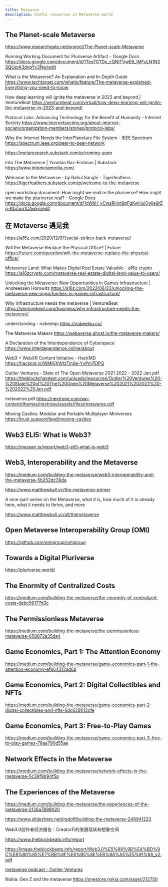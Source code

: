 ```yaml
---
title: Resource
description: Useful resources in Metaverse world
---
```

## The Planet-scale Metaverse

https://www.researchgate.net/project/The-Planet-scale-Metaverse



Running Working Document for Pluriverse Artifact - Google Docs
https://docs.google.com/document/d/1Tes7GTDx_cQNlTVwE6_jMFuLN1N3SQUzrA3dypYv3Nw/edit

What is the Metaverse? An Explanation and In-Depth Guide
https://www.techtarget.com/whatis/feature/The-metaverse-explained-Everything-you-need-to-know

How deep learning will ignite the metaverse in 2023 and beyond | VentureBeat
https://venturebeat.com/virtual/how-deep-learning-will-ignite-the-metaverse-in-2023-and-beyond/

Protocol Labs: Advancing Technology for the Benefit of Humanity - Internet Society
https://www.internetsociety.org/about-internet-society/organization-members/stories/protocol-labs/

Why the Internet Needs the InterPlanetary File System - IEEE Spectrum
https://spectrum.ieee.org/peer-to-peer-network

https://metaresearch.substack.com/p/coming-soon

Into The Metaverse | Yonatan Raz-Fridman | Substack
https://www.intometamedia.com/



Welcome to the Metaverse - by Rahul Sanghi - Tigerfeathers
https://tigerfeathers.substack.com/p/welcome-to-the-metaverse



open workshop document: How might we realize the pluriverse? How might we make the pluriverse real? - Google Docs
https://docs.google.com/document/d/1cWbH_yCwsRHyt9pFgKwHujOylje9rZq-KbZwa1CAwEo/edit



## 在 Metaverse 遇见我
https://a16z.com/2020/12/07/social-strikes-back-metaverse/



Will the Metaverse Replace the Physical Office? | Future
https://future.com/question/will-the-metaverse-replace-the-physical-office/



Metaverse Land: What Makes Digital Real Estate Valuable - a16z crypto
https://a16zcrypto.com/metaverse-real-estate-digital-land-value-to-users/

Unlocking the Metaverse: New Opportunities in Games Infrastructure | Andreessen Horowitz
https://a16z.com/2022/06/23/unlocking-the-metaverse-new-opportunities-in-games-infrastructure/



Why infrastructure needs the metaverse | VentureBeat
https://venturebeat.com/business/why-infrastructure-needs-the-metaverse/



understanding - nabeelqu
https://nabeelqu.co/





The Metaverse Makers
https://webaverse.ghost.io/the-metaverse-makers/

A Declaration of the Interdependence of Cyberspace
https://www.interdependence.online/about



Web3 + WebXR Content Initiative - HackMD
https://hackmd.io/WMKjXWtzTmSe-YvPm7ElPQ



Outlier Ventures - State of The Open Metaverse 2021 2022 - 2022 Jan.pdf
https://theblockchaintest.com/uploads/resources/Outlier%20Ventures%20-%20State%20of%20The%20Open%20Metaverse%202021%202022%20-%202022%20Jan.pdf

metaverse.pdf
https://nextrope.com/wp-content/themes/nextrope/assets/files/metaverse.pdf



Moving Castles: Modular and Portable Multiplayer Miniverses
https://trust.support/feed/moving-castles



## Web3 ELI5: What is Web3?

https://messari.io/report/web3-eli5-what-is-web3



## Web3, Interoperability and the Metaverse
https://medium.com/building-the-metaverse/web3-interoperability-and-the-metaverse-5b252dc39da



https://www.matthewball.vc/the-metaverse-primer

A nine-part series on the Metaverse, what it is, how much of it is already here, what it needs to thrive, and more

https://www.matthewball.vc/all/themetaverse

## Open Metaverse Interoperability Group (OMI)

https://github.com/omigroup/omigroup

## Towards a Digital Pluriverse

https://pluriverse.world/



## The Enormity of Centralized Costs
https://medium.com/building-the-metaverse/the-enormity-of-centralized-costs-debc99177d3c



## The Permissionless Metaverse
https://medium.com/building-the-metaverse/the-permissionless-metaverse-658872a35da4



## Game Economics, Part 1: The Attention Economy
https://medium.com/building-the-metaverse/game-economics-part-1-the-attention-economy-efb64312ad6b

## Game Economics, Part 2: Digital Collectibles and NFTs
https://medium.com/building-the-metaverse/game-economics-part-2-digital-collectibles-and-nfts-6dc629012cfe

## Game Economics, Part 3: Free-to-Play Games
https://medium.com/building-the-metaverse/game-economics-part-3-free-to-play-games-78aa790d55ae



## Network Effects in the Metaverse
https://medium.com/building-the-metaverse/network-effects-in-the-metaverse-5c39f9b94f5a



## The Experiences of the Metaverse
https://medium.com/building-the-metaverse/the-experiences-of-the-metaverse-2126a7899020





https://www.slideshare.net/jradoff/building-the-metaverse-248941223



Web3.0创作者经济报告：CreatorFi的发展现状和想象空间

https://www.theblockbeats.info/report

https://image.theblockbeats.info/report/Web3.0%E5%88%9B%E4%BD%9C%E8%80%85%E7%BB%8F%E6%B5%8E%E6%8A%A5%E5%91%8A_v2.pdf





[metaverse podcast - Outlier Ventures](https://outlierventures.io/metaverse-podcast/)



Nokia: Gen Z and the metaverse
https://onestore.nokia.com/asset/212750

